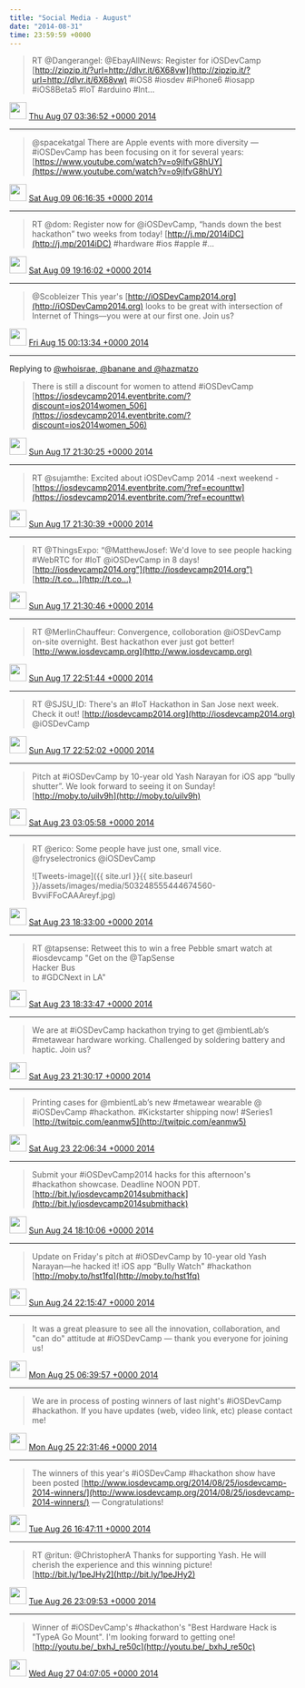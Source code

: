 ```yaml
---    
title: "Social Media - August"
date: "2014-08-31"
time: 23:59:59 +0000
---
```


> RT @Dangerangel: @EbayAllNews: Register for iOSDevCamp [http://zipzip.it/?url=http://dlvr.it/6X68vw](http://zipzip.it/?url=http://dlvr.it/6X68vw) #iOS8 #iosdev  #iPhone6 #iosapp #iOS8Beta5 #IoT #arduino #Int…

<img src="{{ site.url }}{{ site.baseurl }}/assets/images/media/tweet.ico" width="30" /> [Thu Aug 07 03:36:52 +0000 2014](https://twitter.com/ChristopherA/status/497224830236622848)

----

> @spacekatgal There are Apple events with more diversity — #iOSDevCamp has been focusing on it for several years: [https://www.youtube.com/watch?v=o9jIfvG8hUY](https://www.youtube.com/watch?v=o9jIfvG8hUY)

<img src="{{ site.url }}{{ site.baseurl }}/assets/images/media/tweet.ico" width="30" /> [Sat Aug 09 06:16:35 +0000 2014](https://twitter.com/ChristopherA/status/497989799920562176)

----

> RT @dom: Register now for @iOSDevCamp, “hands down the best hackathon” two weeks from today! [http://j.mp/2014iDC](http://j.mp/2014iDC) #hardware #ios #apple #…

<img src="{{ site.url }}{{ site.baseurl }}/assets/images/media/tweet.ico" width="30" /> [Sat Aug 09 19:16:02 +0000 2014](https://twitter.com/ChristopherA/status/498185957997174784)

----

> @Scobleizer This year's [http://iOSDevCamp2014.org](http://iOSDevCamp2014.org) looks to be great with intersection of Internet of Things—you were at our first one. Join us?

<img src="{{ site.url }}{{ site.baseurl }}/assets/images/media/tweet.ico" width="30" /> [Fri Aug 15 00:13:34 +0000 2014](https://twitter.com/ChristopherA/status/500072774111469568)

----

Replying to [@whoisrae, @banane and @hazmatzo](https://twitter.com/raebonfanti/status/501072861982121984)

> There is still a discount for women to attend #iOSDevCamp [https://iosdevcamp2014.eventbrite.com/?discount=ios2014women_506](https://iosdevcamp2014.eventbrite.com/?discount=ios2014women_506)

<img src="{{ site.url }}{{ site.baseurl }}/assets/images/media/tweet.ico" width="30" /> [Sun Aug 17 21:30:25 +0000 2014](https://twitter.com/ChristopherA/status/501118879934857219)

----

> RT @sujamthe: Excited about iOSDevCamp 2014 -next weekend - [https://iosdevcamp2014.eventbrite.com/?ref=ecounttw](https://iosdevcamp2014.eventbrite.com/?ref=ecounttw)

<img src="{{ site.url }}{{ site.baseurl }}/assets/images/media/tweet.ico" width="30" /> [Sun Aug 17 21:30:39 +0000 2014](https://twitter.com/ChristopherA/status/501118934901202944)

----

> RT @ThingsExpo: “@MatthewJosef: We'd love to see people hacking #WebRTC for #IoT @iOSDevCamp in 8 days!  
> [http://iosdevcamp2014.org”](http://iosdevcamp2014.org”) [http://t.co…](http://t.co…)

<img src="{{ site.url }}{{ site.baseurl }}/assets/images/media/tweet.ico" width="30" /> [Sun Aug 17 21:30:46 +0000 2014](https://twitter.com/ChristopherA/status/501118964894666752)

----

> RT @MerlinChauffeur: Convergence, colloboration @iOSDevCamp on-site overnight. Best hackathon ever just got better! [http://www.iosdevcamp.org](http://www.iosdevcamp.org)

<img src="{{ site.url }}{{ site.baseurl }}/assets/images/media/tweet.ico" width="30" /> [Sun Aug 17 22:51:44 +0000 2014](https://twitter.com/ChristopherA/status/501139340030779393)

----

> RT @SJSU_ID: There's an #IoT Hackathon in San Jose next week. Check it out! [http://iosdevcamp2014.org](http://iosdevcamp2014.org) @iOSDevCamp

<img src="{{ site.url }}{{ site.baseurl }}/assets/images/media/tweet.ico" width="30" /> [Sun Aug 17 22:52:02 +0000 2014](https://twitter.com/ChristopherA/status/501139415867998209)

----

> Pitch at #iOSDevCamp by 10-year old Yash Narayan for iOS app “bully shutter”. We look forward to seeing it on Sunday! [http://moby.to/uilv9h](http://moby.to/uilv9h)

<img src="{{ site.url }}{{ site.baseurl }}/assets/images/media/tweet.ico" width="30" /> [Sat Aug 23 03:05:58 +0000 2014](https://twitter.com/ChristopherA/status/503015261616631808)

----

> RT @erico: Some people have just one, small vice.   
> @fryselectronics @iOSDevCamp 
> 
> ![Tweets-image]({{ site.url }}{{ site.baseurl }}/assets/images/media/503248555444674560-BvviFFoCAAAreyf.jpg)

<img src="{{ site.url }}{{ site.baseurl }}/assets/images/media/tweet.ico" width="30" /> [Sat Aug 23 18:33:00 +0000 2014](https://twitter.com/ChristopherA/status/503248555444674560)

----

> RT @tapsense: Retweet this to win a free Pebble smart watch at #iosdevcamp "Get on the @TapSense  
> Hacker Bus   
> to #GDCNext in LA"

<img src="{{ site.url }}{{ site.baseurl }}/assets/images/media/tweet.ico" width="30" /> [Sat Aug 23 18:33:47 +0000 2014](https://twitter.com/ChristopherA/status/503248755835940864)

----

> We are at #iOSDevCamp hackathon trying to get @mbientLab’s #metawear hardware working. Challenged by soldering battery and haptic. Join us?

<img src="{{ site.url }}{{ site.baseurl }}/assets/images/media/tweet.ico" width="30" /> [Sat Aug 23 21:30:17 +0000 2014](https://twitter.com/ChristopherA/status/503293173376897025)

----

> Printing cases for @mbientLab’s new #metawear wearable @ #iOSDevCamp #hackathon. #Kickstarter shipping now! #Series1 [http://twitpic.com/eanmw5](http://twitpic.com/eanmw5)

<img src="{{ site.url }}{{ site.baseurl }}/assets/images/media/tweet.ico" width="30" /> [Sat Aug 23 22:06:34 +0000 2014](https://twitter.com/ChristopherA/status/503302303776923649)

----

> Submit your #iOSDevCamp2014 hacks for this afternoon's #hackathon showcase. Deadline NOON PDT. [http://bit.ly/iosdevcamp2014submithack](http://bit.ly/iosdevcamp2014submithack)

<img src="{{ site.url }}{{ site.baseurl }}/assets/images/media/tweet.ico" width="30" /> [Sun Aug 24 18:10:06 +0000 2014](https://twitter.com/ChristopherA/status/503605180634382337)

----

> Update on Friday's pitch at #iOSDevCamp by 10-year old Yash Narayan—he hacked it! iOS app “Bully Watch" #hackathon [http://moby.to/hst1fq](http://moby.to/hst1fq)

<img src="{{ site.url }}{{ site.baseurl }}/assets/images/media/tweet.ico" width="30" /> [Sun Aug 24 22:15:47 +0000 2014](https://twitter.com/ChristopherA/status/503667011369447424)

----

> It was a great pleasure to see all the innovation, collaboration, and "can do" attitude at #iOSDevCamp — thank you everyone for joining us!

<img src="{{ site.url }}{{ site.baseurl }}/assets/images/media/tweet.ico" width="30" /> [Mon Aug 25 06:39:57 +0000 2014](https://twitter.com/ChristopherA/status/503793888838959104)

----

> We are in process of posting winners of last night's #iOSDevCamp #hackathon. If you have updates (web, video link, etc) please contact me!

<img src="{{ site.url }}{{ site.baseurl }}/assets/images/media/tweet.ico" width="30" /> [Mon Aug 25 22:31:46 +0000 2014](https://twitter.com/ChristopherA/status/504033418582044672)

----

> The winners of this year's #iOSDevCamp #hackathon show have been posted [http://www.iosdevcamp.org/2014/08/25/iosdevcamp-2014-winners/](http://www.iosdevcamp.org/2014/08/25/iosdevcamp-2014-winners/) — Congratulations!

<img src="{{ site.url }}{{ site.baseurl }}/assets/images/media/tweet.ico" width="30" /> [Tue Aug 26 16:47:11 +0000 2014](https://twitter.com/ChristopherA/status/504309091188375552)

----

> RT @ritun: @ChristopherA Thanks for supporting Yash. He will cherish the experience and this winning picture! [http://bit.ly/1peJHy2](http://bit.ly/1peJHy2)

<img src="{{ site.url }}{{ site.baseurl }}/assets/images/media/tweet.ico" width="30" /> [Tue Aug 26 23:09:53 +0000 2014](https://twitter.com/ChristopherA/status/504405399399723010)

----

> Winner of #iOSDevCamp's #hackathon's "Best Hardware Hack is "TypeA Go Mount". I'm looking forward to getting one! [http://youtu.be/_bxhJ_re50c](http://youtu.be/_bxhJ_re50c)

<img src="{{ site.url }}{{ site.baseurl }}/assets/images/media/tweet.ico" width="30" /> [Wed Aug 27 04:07:05 +0000 2014](https://twitter.com/ChristopherA/status/504480193881206784)